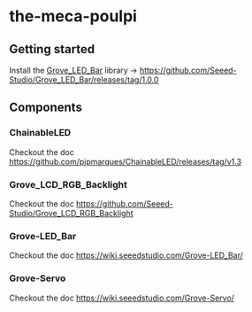 # the-meca-poulpi

## Getting started

Install the [Grove_LED_Bar](https://github.com/Seeed-Studio/Grove_LED_Bar) library -> https://github.com/Seeed-Studio/Grove_LED_Bar/releases/tag/1.0.0

## Components

### ChainableLED
Checkout the doc https://github.com/pjpmarques/ChainableLED/releases/tag/v1.3

### Grove_LCD_RGB_Backlight
Checkout the doc https://github.com/Seeed-Studio/Grove_LCD_RGB_Backlight

### Grove-LED_Bar
Checkout the doc https://wiki.seeedstudio.com/Grove-LED_Bar/

### Grove-Servo
Checkout the doc https://wiki.seeedstudio.com/Grove-Servo/

